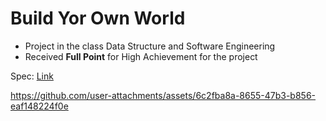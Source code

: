 # Build Yor Own World
- Project in the class Data Structure and Software Engineering
- Received **Full Point** for High Achievement for the project

Spec: [Link](https://fa24.datastructur.es/projects/proj3/)


https://github.com/user-attachments/assets/6c2fba8a-8655-47b3-b856-eaf148224f0e

